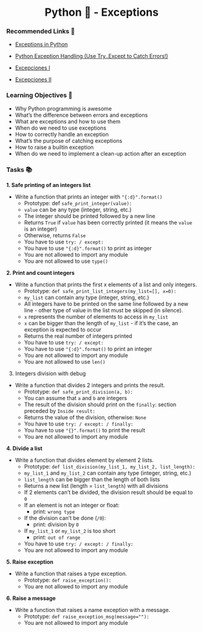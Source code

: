 <h1 align="center">Python 🐍 -  Exceptions</h1>

### Recommended Links 🔗
- [Exceptions in Python](https://www.youtube.com/watch?v=nlCKrKGHSSk)

- [Python Exception Handling (Use Try..Except to Catch Errors!)](https://www.youtube.com/watch?v=brICUKrzVR0)

- [Excepciones I](https://www.youtube.com/watch?v=2MaAs7XU2T0)

- [Excepciones II](https://www.youtube.com/watch?v=HH3c6ZBvSx8)

### Learning Objectives 🎯
- Why Python programming is awesome
- What’s the difference between errors and exceptions
- What are exceptions and how to use them
- When do we need to use exceptions
- How to correctly handle an exception
- What’s the purpose of catching exceptions
- How to raise a builtin exception
- When do we need to implement a clean-up action after an exception

### Tasks 📚

__1. Safe printing of an integers list__

- Write a function that prints an integer with ``"{:d}".format()``
	- Prototype: def ``safe_print_integer(value):``
	- ``value`` can be any type (integer, string, etc.)
	- The integer should be printed followed by a new line
	- Returns ``True`` if ``value`` has been correctly printed (it means the ``value`` is an integer)
	- Otherwise, returns ``False``
	- You have to use ``try: / except:``
	- You have to use ``"{:d}".format()`` to print as integer
	- You are not allowed to import any module
	- You are not allowed to use ``type()``

__2. Print and count integers__	
- Write a function that prints the first x elements of a list and only integers.
	- Prototype: ``def safe_print_list_integers(my_list=[], x=0):``
	- ``my_list`` can contain any type (integer, string, etc.)
	- All integers have to be printed on the same line followed by a new line - other type of value in the list must be skipped (in silence).
	- ``x`` represents the number of elements to access in ``my_list``
	- ``x`` can be bigger than the length of ``my_list`` - if it’s the case, an exception is expected to occur
	- Returns the real number of integers printed
	- You have to use ``try: / except:``
	- You have to use ``"{:d}".format()`` to print an integer
	- You are not allowed to import any module
	- You are not allowed to use ``len()``

3. Integers division with debug
- Write a function that divides 2 integers and prints the result.
	- Prototype: ``def safe_print_division(a, b):``
	- You can assume that ``a`` and ``b`` are integers
	- The result of the division should print on the ``finally``: section preceded by ``Inside result:``
	- Returns the value of the division, otherwise: ``None``
	- You have to use ``try: / except: / finally:``
	- You have to use ``"{}".format()`` to print the result
	- You are not allowed to import any module

__4. Divide a list__
- Write a function that divides element by element 2 lists.
	- Prototype: ``def list_division(my_list_1, my_list_2, list_length):``
	- ``my_list_1`` and ``my_list_2`` can contain any type (integer, string, etc.)
	- ``list_length`` can be bigger than the length of both lists
	- Returns a new list (length = ``list_length``) with all divisions
	- If 2 elements can’t be divided, the division result should be equal to ``0``
	- If an element is not an integer or float:
		- print: ``wrong type``
	- If the division can’t be done (``/0``):
		- print: division by ``0``
	- If ``my_list_1`` or ``my_list_2`` is too short
		- print: ``out of range``
	- You have to use ``try: / except: / finally:``
	- You are not allowed to import any module	

__5. Raise exception__
- Write a function that raises a type exception.
	- Prototype: ``def raise_exception():``
	- You are not allowed to import any module	

__6. Raise a message__
- Write a function that raises a name exception with a message.
	- Prototype: ``def raise_exception_msg(message=""):``
	- You are not allowed to import any module	  

